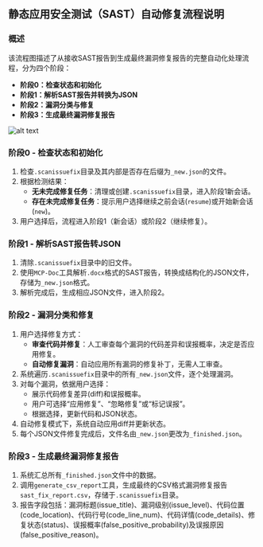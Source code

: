 ## 静态应用安全测试（SAST）自动修复流程说明

### 概述

该流程图描述了从接收SAST报告到生成最终漏洞修复报告的完整自动化处理流程，分为四个阶段：

* **阶段0：检查状态和初始化**
* **阶段1：解析SAST报告并转换为JSON**
* **阶段2：漏洞分类与修复**
* **阶段3：生成最终漏洞修复报告**

![alt text](../image/arch_diag.png)

### 阶段0 - 检查状态和初始化

1. 检查`.scanissuefix`目录及其内部是否存在后缀为`_new.json`的文件。
2. 根据检测结果：
   * **无未完成修复任务**：清理或创建`.scanissuefix`目录，进入阶段1新会话。
   * **存在未完成修复任务**：提示用户选择继续之前会话(`resume`)或开始新会话(`new`)。
5. 用户选择后，流程进入阶段1（新会话）或阶段2（继续修复）。


### 阶段1 - 解析SAST报告转JSON

1. 清除`.scanissuefix`目录中的旧文件。
2. 使用`MCP-Doc`工具解析`.docx`格式的SAST报告，转换成结构化的JSON文件，存储为`_new.json`格式。
3. 解析完成后，生成相应JSON文件，进入阶段2。


### 阶段2 - 漏洞分类和修复

1. 用户选择修复方式：
   * **审查代码并修复**：人工审查每个漏洞的代码差异和误报概率，决定是否应用修复。
   * **自动修复漏洞**：自动应用所有漏洞的修复补丁，无需人工审查。
2. 系统遍历`.scanissuefix`目录中的所有`_new.json`文件，逐个处理漏洞。
3. 对每个漏洞，依据用户选择：
   * 展示代码修复差异(diff)和误报概率。
   * 用户可选择“应用修复”、“忽略修复”或“标记误报”。
   * 根据选择，更新代码和JSON状态。
4. 自动修复模式下，系统自动应用diff并更新状态。
5. 每个JSON文件修复完成后，文件名由`_new.json`更改为`_finished.json`。


### 阶段3 - 生成最终漏洞修复报告
1. 系统汇总所有`_finished.json`文件中的数据。
2. 调用`generate_csv_report`工具，生成最终的CSV格式漏洞修复报告`sast_fix_report.csv`，存储于`.scanissuefix`目录。
3. 报告字段包括：漏洞标题(issue\_title)、漏洞级别(issue\_level)、代码位置(code\_location)、代码行号(code\_line\_num)、代码详情(code\_details)、修复状态(status)、误报概率(false\_positive\_probability)及误报原因(false\_positive\_reason)。